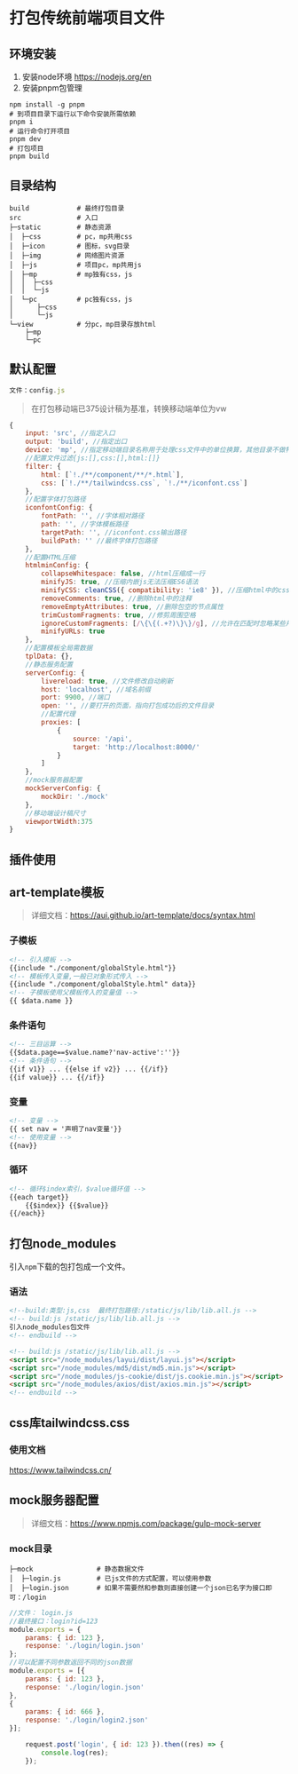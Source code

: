 # 打包传统前端项目文件

## 环境安装

1. 安装node环境
<https://nodejs.org/en>
2. 安装pnpm包管理

```shell
npm install -g pnpm
# 到项目目录下运行以下命令安装所需依赖
pnpm i
# 运行命令打开项目
pnpm dev
# 打包项目
pnpm build
```

## 目录结构

```shell
build            # 最终打包目录 
src              # 入口
├─static         # 静态资源
│  ├─css         # pc，mp共用css
│  ├─icon        # 图标，svg目录
│  ├─img         # 网络图片资源
│  ├─js          # 项目pc，mp共用js
│  ├─mp          # mp独有css，js
│  │  ├─css
│  │  └─js
│  └─pc          # pc独有css，js
│      ├─css   
│      └─js
└─view           # 分pc，mp目录存放html
    ├─mp
    └─pc
```

## 默认配置

```javascript
文件：config.js
```

> 在打包移动端已375设计稿为基准，转换移动端单位为vw

```js
{
    input: 'src', //指定入口
    output: 'build', //指定出口
    device: 'mp', //指定移动端目录名称用于处理css文件中的单位换算，其他目录不做特殊处理。
    //配置文件过滤{js:[],css:[],html:[]}
    filter: {
        html: [`!./**/component/**/*.html`],
        css: [`!./**/tailwindcss.css`, `!./**/iconfont.css`]
    },
    //配置字体打包路径
    iconfontConfig: {
        fontPath: '', //字体相对路径
        path: '', //字体模板路径
        targetPath: '', //iconfont.css输出路径
        buildPath: '' //最终字体打包路径
    },
    //配置HTML压缩
    htmlminConfig: {
        collapseWhitespace: false, //html压缩成一行
        minifyJS: true, //压缩内嵌js无法压缩ES6语法
        minifyCSS: cleanCSS({ compatibility: 'ie8' }), //压缩html中的css
        removeComments: true, //删除html中的注释
        removeEmptyAttributes: true, //删除包空的节点属性
        trimCustomFragments: true, //修剪周围空格
        ignoreCustomFragments: [/\{\{(.+?)\}\}/g], //允许在匹配时忽略某些片段的正则表达式数组（例如<?php ... ?>、{{ ... }}等）
        minifyURLs: true
    },
    //配置模板全局需数据
    tplData: {}, 
    //静态服务配置
    serverConfig: {
        livereload: true, //文件修改自动刷新
        host: 'localhost', //域名前缀
        port: 9900, //端口
        open: '', //要打开的页面，指向打包成功后的文件目录
        //配置代理
        proxies: [  
            {
                source: '/api',
                target: 'http://localhost:8000/'
            }
        ]
    },
    //mock服务器配置
    mockServerConfig: {
        mockDir: './mock'
    },
    //移动端设计稿尺寸
    viewportWidth:375
}
```

## 插件使用

## art-template模板

> 详细文档：<https://aui.github.io/art-template/docs/syntax.html>

### 子模板

```html
<!-- 引入模板 -->
{{include "./component/globalStyle.html"}}
<!-- 模板传入变量,一般已对象形式传入 -->
{{include "./component/globalStyle.html" data}}
<!-- 子模板使用父模板传入的变量值 -->
{{ $data.name }}
```

### 条件语句

```html
<!-- 三目运算 -->
{{$data.page==$value.name?'nav-active':''}}
<!-- 条件语句 -->
{{if v1}} ... {{else if v2}} ... {{/if}}
{{if value}} ... {{/if}}
```

### 变量

``` html
<!-- 变量 -->
{{ set nav = '声明了nav变量'}}
<!-- 使用变量 -->
{{nav}}
```

### 循环

```html
<!-- 循环$index索引，$value循环值 -->
{{each target}}
    {{$index}} {{$value}}
{{/each}}
```

## 打包node_modules

引入`npm`下载的包打包成一个文件。

### 语法

```html
<!--build:类型:js,css  最终打包路径:/static/js/lib/lib.all.js -->
<!-- build:js /static/js/lib/lib.all.js -->
引入node_modules包文件
<!-- endbuild -->
```

```html
<!-- build:js /static/js/lib/lib.all.js -->
<script src="/node_modules/layui/dist/layui.js"></script>
<script src="/node_modules/md5/dist/md5.min.js"></script>
<script src="/node_modules/js-cookie/dist/js.cookie.min.js"></script>
<script src="/node_modules/axios/dist/axios.min.js"></script>
<!-- endbuild -->
```

## css库tailwindcss.css

### 使用文档

<https://www.tailwindcss.cn/>

## mock服务器配置

>详细文档：<https://www.npmjs.com/package/gulp-mock-server>

### mock目录

```shell
├─mock                # 静态数据文件
│  ├─login.js         # 已js文件的方式配置，可以使用参数
│  ├─login.json       # 如果不需要然和参数则直接创建一个json已名字为接口即可：/login
```

```javascript
//文件： login.js
//最终接口：login?id=123
module.exports = {
    params: { id: 123 },
    response: './login/login.json'
};
//可以配置不同参数返回不同的json数据
module.exports = [{
    params: { id: 123 },
    response: './login/login.json'
},
{
    params: { id: 666 },
    response: './login/login2.json'
}];
```

```javascript
    request.post('login', { id: 123 }).then((res) => {
        console.log(res);
    });
```
